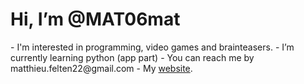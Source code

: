 <h1>Hi, I’m @MAT06mat</h1>
- I'm interested in programming, video games and brainteasers.
- I’m currently learning python (app part)
- You can reach me by matthieu.felten22@gmail.com
- My <a href="https://mat06mat.github.io/matthieufelten">website</a>.
